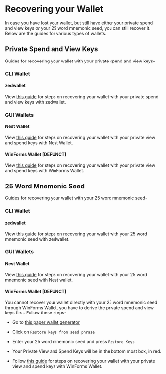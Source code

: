 # Recovering your Wallet

In case you have lost your wallet, but still have either your private spend and view keys *or* your 25 word mnemonic seed, you can still recover it. Below are the guides for various types of wallets.

## Private Spend and View Keys

Guides for recovering your wallet with your private spend and view keys-

### CLI Wallet<a name="keys-cli-wallet"></a>

#### zedwallet<a name="keys-simple-wallet"></a>

View [this guide](Using-zedwallet#private-spend-and-view-keys) for steps on recovering your wallet with your private spend and view keys with zedwallet.

### GUI Wallets<a name="keys-gui-wallet"></a>

#### Nest Wallet<a name="keys-nest-wallet"></a>

View [this guide](Using-nest-wallet#private-view-and-spend-keys) for steps on recovering your wallet with your private view and spend keys with Nest Wallet.

#### WinForms Wallet [DEFUNCT]<a name="keys-winforms-wallet"></a>

View [this guide](Using-winforms-wallet#private-view-and-spend-keys) for steps on recovering your wallet with your private view and spend keys with WinForms Wallet.

## 25 Word Mnemonic Seed

Guides for recovering your wallet with your 25 word mnemonic seed-

### CLI Wallet<a name="25-cli-wallet"></a>

#### zedwallet<a name="25-simple-wallet"></a>

View [this guide](Using-zedwallet#25-word-mnemonic-seed) for steps on recovering your wallet with your 25 word mnemonic seed with zedwallet.

### GUI Wallets<a name="25-gui-wallet"></a>

#### Nest Wallet<a name="25-nest-wallet"></a>

View [this guide](Using-nest-wallet#25-word-mnemonic-seed) for steps on recovering your wallet with your 25 word mnemonic seed with Nest wallet.


#### WinForms Wallet [DEFUNCT]<a name="25-winforms-wallet"></a>

You cannot recover your wallet directly with your 25 word mnemonic seed through WinForms Wallet, you have to derive the private spend and view keys first. Follow these steps-

- Go to [this paper wallet generator](https://turtlecoin.lol/wallet)

- Click on `Restore keys from seed phrase`

- Enter your 25 word mnemonic seed and press `Restore Keys`

- Your Private View and Spend Keys will be in the bottom most box, in red.

- Follow [this guide](Using-winforms-wallet#private-view-and-spend-keys) for steps on recovering your wallet with your private view and spend keys with WinForms Wallet.
